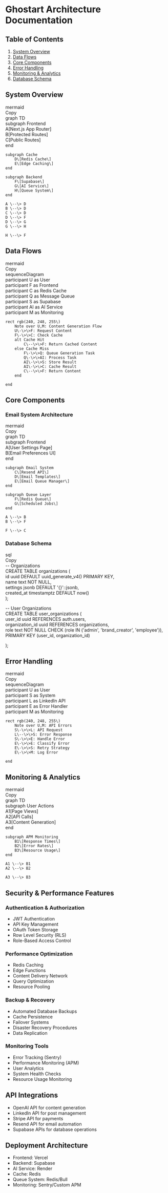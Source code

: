 # **Ghostart Architecture Documentation**

## **Table of Contents**

1. [System Overview](https://claude.ai/chat/a6b3743f-eb6a-4732-ae22-781a55768452#system-overview)  
2. [Data Flows](https://claude.ai/chat/a6b3743f-eb6a-4732-ae22-781a55768452#data-flows)  
3. [Core Components](https://claude.ai/chat/a6b3743f-eb6a-4732-ae22-781a55768452#core-components)  
4. [Error Handling](https://claude.ai/chat/a6b3743f-eb6a-4732-ae22-781a55768452#error-handling)  
5. [Monitoring & Analytics](https://claude.ai/chat/a6b3743f-eb6a-4732-ae22-781a55768452#monitoring--analytics)  
6. [Database Schema](https://claude.ai/chat/a6b3743f-eb6a-4732-ae22-781a55768452#database-schema)

## **System Overview**

mermaid  
Copy  
graph TD  
    subgraph Frontend  
        A\[Next.js App Router\]  
        B\[Protected Routes\]  
        C\[Public Routes\]  
    end

    subgraph Cache  
        D\[Redis Cache\]  
        E\[Edge Caching\]  
    end

    subgraph Backend  
        F\[Supabase\]  
        G\[AI Service\]  
        H\[Queue System\]  
    end

    A \--\> D  
    B \--\> D  
    C \--\> D  
    D \--\> F  
    D \--\> G  
    G \--\> H

    H \--\> F

## **Data Flows**

mermaid  
Copy  
sequenceDiagram  
    participant U as User  
    participant F as Frontend  
    participant C as Redis Cache  
    participant Q as Message Queue  
    participant S as Supabase  
    participant AI as AI Service  
    participant M as Monitoring  
      
    rect rgb(240, 248, 255\)  
        Note over U,M: Content Generation Flow  
        U\-\>\>F: Request Content  
        F\-\>\>C: Check Cache  
        alt Cache Hit  
            C\--\>\>F: Return Cached Content  
        else Cache Miss  
            F\-\>\>Q: Queue Generation Task  
            Q\-\>\>AI: Process Task  
            AI\-\>\>S: Store Result  
            AI\-\>\>C: Cache Result  
            C\--\>\>F: Return Content  
        end

    end

## **Core Components**

### **Email System Architecture**

mermaid  
Copy  
graph TD  
    subgraph Frontend  
        A\[User Settings Page\]  
        B\[Email Preferences UI\]  
    end

    subgraph Email System  
        C\[Resend API\]  
        D\[Email Templates\]  
        E\[Email Queue Manager\]  
    end

    subgraph Queue Layer  
        F\[Redis Queue\]  
        G\[Scheduled Jobs\]  
    end

    A \--\> B  
    B \--\> F

    F \--\> C

### **Database Schema**

sql  
Copy  
\-- Organizations  
CREATE TABLE organizations (  
    id uuid DEFAULT uuid\_generate\_v4() PRIMARY KEY,  
    name text NOT NULL,  
    settings jsonb DEFAULT '{}'::jsonb,  
    created\_at timestamptz DEFAULT now()  
);

\-- User Organizations  
CREATE TABLE user\_organizations (  
    user\_id uuid REFERENCES auth.users,  
    organization\_id uuid REFERENCES organizations,  
    role text NOT NULL CHECK (role IN ('admin', 'brand\_creator', 'employee')),  
    PRIMARY KEY (user\_id, organization\_id)

);

## **Error Handling**

mermaid  
Copy  
sequenceDiagram  
    participant U as User  
    participant S as System  
    participant L as LinkedIn API  
    participant E as Error Handler  
    participant M as Monitoring  
      
    rect rgb(240, 248, 255\)  
        Note over U,M: API Errors  
        S\-\>\>L: API Request  
        L\--\>\>S: Error Response  
        S\-\>\>E: Handle Error  
        E\-\>\>E: Classify Error  
        E\-\>\>S: Retry Strategy  
        E\-\>\>M: Log Error

    end

## **Monitoring & Analytics**

mermaid  
Copy  
graph TD  
    subgraph User Actions  
        A1\[Page Views\]  
        A2\[API Calls\]  
        A3\[Content Generation\]  
    end

    subgraph APM Monitoring  
        B1\[Response Times\]  
        B2\[Error Rates\]  
        B3\[Resource Usage\]  
    end

    A1 \--\> B1  
    A2 \--\> B2

    A3 \--\> B3

## **Security & Performance Features**

### **Authentication & Authorization**

* JWT Authentication  
* API Key Management  
* OAuth Token Storage  
* Row Level Security (RLS)  
* Role-Based Access Control

### **Performance Optimization**

* Redis Caching  
* Edge Functions  
* Content Delivery Network  
* Query Optimization  
* Resource Pooling

### **Backup & Recovery**

* Automated Database Backups  
* Cache Persistence  
* Failover Systems  
* Disaster Recovery Procedures  
* Data Replication

### **Monitoring Tools**

* Error Tracking (Sentry)  
* Performance Monitoring (APM)  
* User Analytics  
* System Health Checks  
* Resource Usage Monitoring

## **API Integrations**

* OpenAI API for content generation  
* LinkedIn API for post management  
* Stripe API for payments  
* Resend API for email automation  
* Supabase APIs for database operations

## **Deployment Architecture**

* Frontend: Vercel  
* Backend: Supabase  
* AI Service: Render  
* Cache: Redis  
* Queue System: Redis/Bull  
* Monitoring: Sentry/Custom APM

